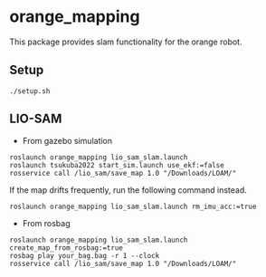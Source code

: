 # orange_mapping
This package provides slam functionality for the orange robot.
## Setup
```
./setup.sh
```
## LIO-SAM
- From gazebo simulation
```
roslaunch orange_mapping lio_sam_slam.launch
roslaunch tsukuba2022 start_sim.launch use_ekf:=false
rosservice call /lio_sam/save_map 1.0 "/Downloads/LOAM/"
```
If the map drifts frequently, run the following command instead.
```
roslaunch orange_mapping lio_sam_slam.launch rm_imu_acc:=true
```
- From rosbag
```
roslaunch orange_mapping lio_sam_slam.launch create_map_from_rosbag:=true
rosbag play your_bag.bag -r 1 --clock
rosservice call /lio_sam/save_map 1.0 "/Downloads/LOAM/"
```
